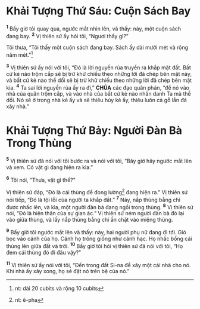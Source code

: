 # Khải Tượng Thứ Sáu: Cuộn Sách Bay
<sup><b>1</b></sup> Bấy giờ tôi quay qua, ngước mắt nhìn lên, và thấy: này, một cuộn sách đang bay. <sup><b>2</b></sup> Vị thiên sứ ấy hỏi tôi, “Ngươi thấy gì?”

Tôi thưa, “Tôi thấy một cuộn sách đang bay. Sách ấy dài mười mét và rộng năm mét.”[^1-0f5f0ab3-84da-4987-aa5e-73d0ae36cde9]

<sup><b>3</b></sup> Vị thiên sứ ấy nói với tôi, “Đó là lời nguyền rủa truyền ra khắp mặt đất. Bất cứ kẻ nào trộm cắp sẽ bị trừ khử chiếu theo những lời đã chép bên mặt này, và bất cứ kẻ nào thề dối sẽ bị trừ khử chiếu theo những lời đã chép bên mặt kia. <sup><b>4</b></sup> Ta sai lời nguyền rủa ấy ra đi,” **CHÚA** các đạo quân phán, “để nó vào nhà của quân trộm cắp, và vào nhà của bất cứ kẻ nào nhân danh Ta mà thề dối. Nó sẽ ở trong nhà kẻ ấy và sẽ thiêu hủy kẻ ấy, thiêu luôn cả gỗ lẫn đá xây nhà.”


# Khải Tượng Thứ Bảy: Người Đàn Bà Trong Thùng
<sup><b>5</b></sup> Vị thiên sứ đã nói với tôi bước ra và nói với tôi, “Bây giờ hãy ngước mắt lên và xem. Có vật gì đang hiện ra kìa.”

<sup><b>6</b></sup> Tôi nói, “Thưa, vật gì thế?”

Vị thiên sứ đáp, “Đó là cái thùng để đong lường[^2-0f5f0ab3-84da-4987-aa5e-73d0ae36cde9] đang hiện ra.” Vị thiên sứ nói tiếp, “Đó là tội lỗi của người ta khắp đất.” <sup><b>7</b></sup> Này, nắp thùng bằng chì được nhấc lên, và kìa, một người đàn bà đang ngồi trong thùng. <sup><b>8</b></sup> Vị thiên sứ nói, “Đó là hiện thân của sự gian ác.” Vị thiên sứ ném người đàn bà đó lại vào giữa thùng, và lấy nắp thùng bằng chì ấn chặt vào miệng thùng.

<sup><b>9</b></sup> Bấy giờ tôi ngước mắt lên và thấy: này, hai người phụ nữ đang đi tới. Gió bọc vào cánh của họ. Cánh họ trông giống như cánh hạc. Họ nhấc bổng cái thùng lên giữa đất và trời. <sup><b>10</b></sup> Bấy giờ tôi hỏi vị thiên sứ đã nói với tôi, “Họ đem cái thùng đó đi đâu vậy?”

<sup><b>11</b></sup> Vị thiên sứ ấy nói với tôi, “Đến trong đất Si-na để xây một cái nhà cho nó. Khi nhà ấy xây xong, họ sẽ đặt nó trên bệ của nó.”

[^1-0f5f0ab3-84da-4987-aa5e-73d0ae36cde9]: nt: dài 20 cubits và rộng 10 cubits
[^2-0f5f0ab3-84da-4987-aa5e-73d0ae36cde9]: nt: ê-pha